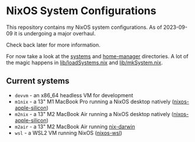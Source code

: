 # NixOS System Configurations

This repository contains my NixOS system configurations.  As of 2023-09-09 it is undergoing a major overhaul.

Check back later for more information.

For now take a look at the [systems](./systems/) and [home-manager](./home-manager/) directories. A lot of the magic
happens in [lib/loadSystems.nix](./lib/loadSystems.nix) and [lib/mkSystem.nix](./lib/mkSystem.nix).

## Current systems

- `devvm` - an x86_64 headless VM for development
- `m1nix` - a 13" M1 MacBook Pro running a NixOS desktop natively ([nixos-apple-silicon](https://github.com/tpwrules/nixos-apple-silicon))
- `m2nix` - a 13" M2 MacBook Air running a NixOS desktop natively ([nixos-apple-silicon](https://github.com/tpwrules/nixos-apple-silicon))
- `m2air` - a 13" M2 MacBook Air running [nix-darwin](https://github.com/LnL7/nix-darwin)
- `wsl` - a WSL2 VM running NixOS ([nixos-wsl](https://github.com/nix-community/NixOS-WSL))
